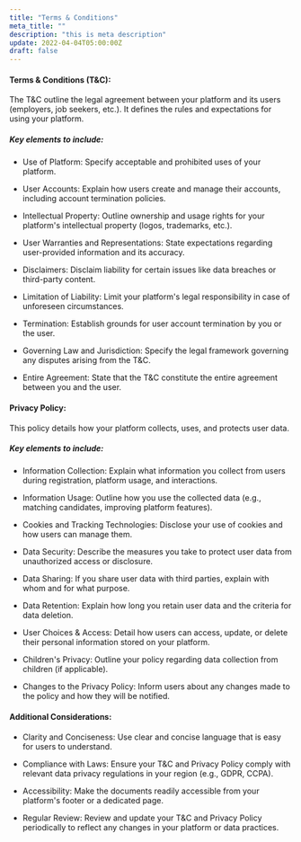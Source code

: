 ```yaml
---
title: "Terms & Conditions"
meta_title: ""
description: "this is meta description"
update: 2022-04-04T05:00:00Z
draft: false
---
```


#### Terms & Conditions (T&C):

The T&C outline the legal agreement between your platform and its users (employers, job seekers, etc.). It defines the rules and expectations for using your platform.

##### Key elements to include:

- Use of Platform: Specify acceptable and prohibited uses of your platform.

- User Accounts: Explain how users create and manage their accounts, including account termination policies.

- Intellectual Property: Outline ownership and usage rights for your platform's intellectual property (logos, trademarks, etc.).

- User Warranties and Representations: State expectations regarding user-provided information and its accuracy.

- Disclaimers: Disclaim liability for certain issues like data breaches or third-party content.

- Limitation of Liability: Limit your platform's legal responsibility in case of unforeseen circumstances.

- Termination: Establish grounds for user account termination by you or the user.

- Governing Law and Jurisdiction: Specify the legal framework governing any disputes arising from the T&C.

- Entire Agreement: State that the T&C constitute the entire agreement between you and the user.

#### Privacy Policy:

This policy details how your platform collects, uses, and protects user data.

##### Key elements to include:

- Information Collection: Explain what information you collect from users during registration, platform usage, and interactions.

- Information Usage: Outline how you use the collected data (e.g., matching candidates, improving platform features).

- Cookies and Tracking Technologies: Disclose your use of cookies and how users can manage them.

- Data Security: Describe the measures you take to protect user data from unauthorized access or disclosure.

- Data Sharing: If you share user data with third parties, explain with whom and for what purpose.

- Data Retention: Explain how long you retain user data and the criteria for data deletion.

- User Choices & Access: Detail how users can access, update, or delete their personal information stored on your platform.

- Children's Privacy: Outline your policy regarding data collection from children (if applicable).

- Changes to the Privacy Policy: Inform users about any changes made to the policy and how they will be notified.

#### Additional Considerations:

- Clarity and Conciseness: Use clear and concise language that is easy for users to understand.

- Compliance with Laws: Ensure your T&C and Privacy Policy comply with relevant data privacy regulations in your region (e.g., GDPR, CCPA).

- Accessibility: Make the documents readily accessible from your platform's footer or a dedicated page.

- Regular Review: Review and update your T&C and Privacy Policy periodically to reflect any changes in your platform or data practices.
